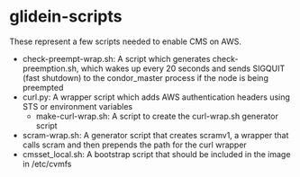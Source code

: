 # glidein-scripts

These represent a few scripts needed to enable CMS on AWS.

   * check-preempt-wrap.sh: A script which generates check-preemption.sh, which wakes up every 20 seconds and sends SIGQUIT (fast shutdown) to the condor_master process if the node is being preempted
   * curl.py: A wrapper script which adds AWS authentication headers using STS or environment variables
      * make-curl-wrap.sh: A script to create the curl-wrap.sh generator script
   * scram-wrap.sh: A generator script that creates scramv1, a wrapper that calls scram and then prepends the path for the curl wrapper
   * cmsset_local.sh: A bootstrap script that should be included in the image in /etc/cvmfs

